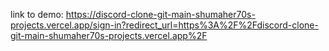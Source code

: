 link to demo: https://discord-clone-git-main-shumaher70s-projects.vercel.app/sign-in?redirect_url=https%3A%2F%2Fdiscord-clone-git-main-shumaher70s-projects.vercel.app%2F

